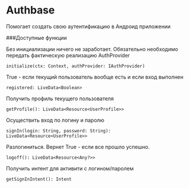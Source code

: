 # Authbase
Помогает создать свою аутентификацию в Андроид приложении


###Доступные функции

Без инициализации ничего не заработает. Обязательно необходимо передать фактическую реализацию AuthProvider 
```
initialize(ctx: Context, authProvider: IAuthProvider)
```


True - если текущий пользователь вообще есть и если вход выполнен
```
registered: LiveData<Boolean>
```
  
  
Получить профиль текущего пользователя
```
getProfile(): LiveData<Resource<UserProfile>>
```


Осуществить вход по логину и паролю
```
signIn(login: String, password: String): LiveData<Resource<UserProfile>>
```


Разлогиниться. Вернет True - если все прошло успешно.
```
logoff(): LiveData<Resource<Any?>>
```


Получить интент для активити с логином/паролем
```
getSignInIntent(): Intent
```
